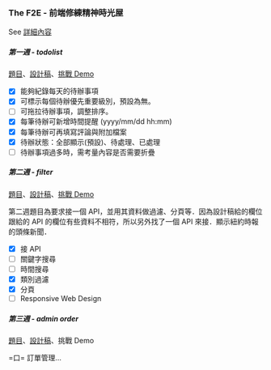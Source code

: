 ### The F2E - 前端修練精神時光屋

See [詳細內容](http://www.hexschool.com/2018/05/09/2018-05-09-the_f2e/)

##### 第一週 - todolist

[題目](https://www.facebook.com/groups/173311386703334/learning_content/?filter=377909922704174&post=180286976005775)、[設計稿](https://bit.ly/2HfaR2M)、[挑戰 Demo](https://yutingkuang.github.io/F2E_Challenge/index.html?/ToDoList)

- [x] 能夠紀錄每天的待辦事項
- [x] 可標示每個待辦優先重要級別，預設為無。
- [ ] 可拖拉待辦事項，調整排序。
- [x] 每筆待辦可新增時間提醒 (yyyy/mm/dd hh:mm)
- [x] 每筆待辦可再填寫評論與附加檔案
- [x] 待辦狀態：全部顯示(預設)、待處理、已處理
- [ ] 待辦事項過多時，需考量內容是否需要折疊

##### 第二週 - filter

[題目](https://www.facebook.com/groups/173311386703334/learning_content/?filter=377909922704174&post=181532992547840)、[設計稿](https://bit.ly/2xWPXWN)、[挑戰 Demo](https://yutingkuang.github.io/F2E_Challenge/index.html?/Filter)

第二週題目為要求接一個 API，並用其資料做過濾、分頁等．因為設計稿給的欄位跟給的 API 的欄位有些資料不相符，所以另外找了一個 API 來接．顯示紐約時報的頭條新聞．

- [x] 接 API
- [ ] 關鍵字搜尋
- [ ] 時間搜尋
- [x] 類別過濾
- [x] 分頁
- [ ] Responsive Web Design

##### 第三週 - admin order

[題目](https://www.facebook.com/groups/173311386703334/learning_content/?filter=377909922704174&post=184948512206288)、[設計稿](http://bit.ly/2tdOhm9)、挑戰 Demo

=口= 訂單管理...
